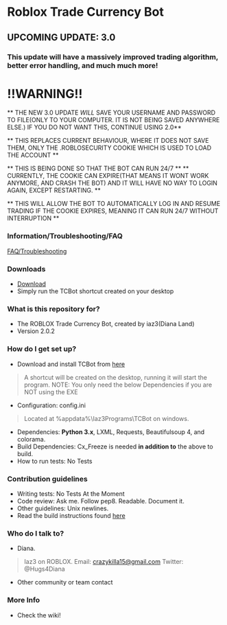 # Roblox Trade Currency Bot #

## UPCOMING UPDATE: 3.0 ##
### This update will have a massively improved trading algorithm, better error handling, and much much more! ###
# !!WARNING!! #
** THE NEW 3.0 UPDATE *WILL* SAVE YOUR USERNAME AND PASSWORD TO FILE(ONLY TO YOUR COMPUTER. IT IS NOT BEING SAVED ANYWHERE ELSE.) IF YOU DO NOT WANT THIS, CONTINUE USING 2.0**

** THIS REPLACES CURRENT BEHAVIOUR, WHERE IT DOES NOT SAVE THEM, ONLY THE .ROBLOSECURITY COOKIE WHICH IS USED TO LOAD THE ACCOUNT **

** THIS IS BEING DONE SO THAT THE BOT CAN RUN 24/7 **
** CURRENTLY, THE COOKIE CAN EXPIRE(THAT MEANS IT WONT WORK ANYMORE, AND CRASH THE BOT) AND IT WILL HAVE NO WAY TO LOGIN AGAIN, EXCEPT RESTARTING. **

** THIS WILL ALLOW THE BOT TO AUTOMATICALLY LOG IN AND RESUME TRADING IF THE COOKIE EXPIRES, MEANING IT CAN RUN 24/7 WITHOUT INTERRUPTION **

### Information/Troubleshooting/FAQ ###
[FAQ/Troubleshooting](https://bitbucket.org/Iaz3/tcbot/wiki/Troubleshooting)

### Downloads ###
* [Download](https://bitbucket.org/Iaz3/tcbot/wiki/Downloads)
* Simply run the TCBot shortcut created on your desktop

### What is this repository for? ###

* The ROBLOX Trade Currency Bot, created by iaz3(Diana Land)
* Version 2.0.2

### How do I get set up? ###

* Download and install TCBot from [here](https://bitbucket.org/Iaz3/tcbot/wiki/Downloads)
> A shortcut will be created on the desktop, running it will start the program.
> NOTE: You only need the below Dependencies if you are NOT using the EXE
* Configuration: config.ini
> Located at %appdata%\Iaz3Programs\TCBot on windows.
* Dependencies: **Python 3.x**, LXML, Requests, Beautifulsoup 4, and colorama.
* Build Dependencies: Cx_Freeze is needed **in addition to** the above to build.
* How to run tests: No Tests

### Contribution guidelines ###

* Writing tests: No Tests At the Moment
* Code review: Ask me. Follow pep8. Readable. Document it.
* Other guidelines: Unix newlines.
* Read the build instructions found [here](https://bitbucket.org/Iaz3/tcbot/wiki/Building)

### Who do I talk to? ###

* Diana.
> Iaz3 on ROBLOX.
> Email: crazykilla15@gmail.com
> Twitter: @Hugs4Diana
* Other community or team contact

### More Info ###

* Check the wiki!